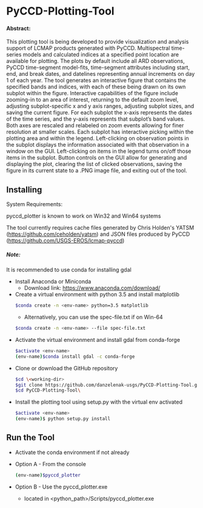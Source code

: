# PyCCD-Plotting-Tool

#### Abstract:

This plotting tool is being developed to provide visualization and
analysis support of LCMAP products generated with PyCCD.  Multispectral
time-series models and calculated indices at a specified point location
are available for plotting.  The
plots by default include all ARD observations, PyCCD time-segment
model-fits, time-segment attributes including start, end, and break
dates, and datelines representing annual increments on day 1 of each
year.  The tool generates an interactive figure that contains the
specified bands and indices, with each of these being drawn on its
own subplot within the figure.   Interactive capabilities of the figure
include zooming-in to an area of interest, returning to the default
zoom level, adjusting subplot-specific x and y axis ranges, adjusting
subplot sizes, and saving the current figure.  For each subplot the
x-axis represents the dates of the time series, and the y-axis
represents that subplot’s band values.  Both axes are rescaled and
relabeled on zoom events allowing for finer resolution at smaller
scales.  Each subplot has interactive picking within the plotting area
and within the legend.  Left-clicking on observation points
in the subplot displays the information associated with that
observation in a window on the GUI.  Left-clicking on items in the
legend turns on/off those items in the subplot.  Button controls on
the GUI allow for generating and displaying the plot, clearing the
list of clicked observations, saving the figure in its current state
to a .PNG image file, and exiting out of the tool.

## Installing

System Requirements:

pyccd_plotter is known to work on Win32 and Win64 systems

The tool currently requires cache files generated by Chris Holden's YATSM (https://github.com/ceholden/yatsm)
and JSON files produced by PyCCD (https://github.com/USGS-EROS/lcmap-pyccd)

##### Note:
It is recommended to use conda for installing gdal

* Install Anaconda or Miniconda
  * Download link: https://www.anaconda.com/download/
* Create a virtual environment with python 3.5 and install matplotlib
    ```bash
    $conda create -n <env-name> python=3.5 matplotlib
    ```
    * Alternatively, you can use the spec-file.txt if on Win-64
    ```bash
    $conda create -n <env-name> --file spec-file.txt
* Activate the virtual environment and install gdal from conda-forge
    ```bash
    $activate <env-name>
    (env-name)$conda install gdal -c conda-forge
    ```
* Clone or download the GitHub repository
    ```bash
    $cd \<working-dir>
    $git clone https://github.com/danzelenak-usgs/PyCCD-Plotting-Tool.git
    $cd PyCCD-Plotting-Tool\
    ```
* Install the plotting tool using setup.py with the virtual env activated
    ```bash
    $activate <env-name>
    (env-name)$ python setup.py install
    ```


## Run the Tool

* Activate the conda environment if not already

* Option A - From the console
    ```bash
    (env-name)$pyccd_plotter
    ```
* Option B - Use the pyccd_plotter.exe
    * located in <python_path>/Scripts/pyccd_plotter.exe


